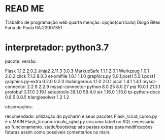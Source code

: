 # READ ME
Trabalho de programação web quarta menção.
opção(currículo)
Diogo Bites Faria de Paula RA:22007351

# interpretador: python3.7

pacote:                versão:

Flask	                  1.1.2	2.0.2
Jinja2	                2.11.3	3.0.3
MarkupSafe	            1.1.1	2.0.1
Werkzeug	              1.0.1	2.0.2
click	                  7.1.2	8.0.3
et-xmlfile	            1.0.1	1.1.0
graphics.py	            5.0.1.post1	5.0.1.post1
graphics.py-extra	      0.2.0	0.2.0
itsdangerous	          1.1.0	2.0.1
jdcal	                  1.4.1	1.4.1
mysql-connector	        2.2.9	2.2.9
mysql-connector-python	8.0.25	8.0.27
pip	                    10.0.1	21.3.1
protobuf	              3.17.0	3.19.1
setuptools	            39.1.0	59.4.0
six	                    1.16.0	1.16.0
tp-python-docx	        0.8.5	0.8.5
trianglesolver	        1.2	1.2


observações:

recomendado: utilização do pycharm e seus pacotes
Flask_/crud_curso.py é o MAIN
Flask_/criarcurriculo_sgbd.py cria uma tabel no SQL necessaria ao funcionamento.
static/bootstrap são pastas extras para modificações futuras assim como possiveis comentarios no main.


